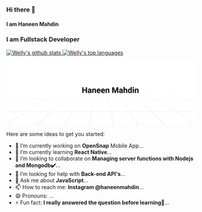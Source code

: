 ### Hi there 👋
#### I am Haneen Mahdin
### I am Fullstack Developer

<a href="https://www.instagram.com/haneenmahdin"><img height="180rem" src="https://github-readme-stats.vercel.app/api?username=haneenmahd&show_icons=true&theme=react" alt="Welly's github stats" /> <img height="180rem" src="https://github-readme-stats.vercel.app/api/top-langs/?username=haneenmahd&layout=compact&theme=react" alt="Welly's top languages" /> </a>

<a href="https://instagram.com/haneenmahdin"><img alt="Social banner for Haneen Mahdin" src="https://github.com/haneenmahd/haneenmahd/blob/master/assets/header.svg"/></a>

Here are some ideas to get you started:

- 🔭 I’m currently working on **OpenSnap** Mobile App...
- 🌱 I’m currently learning **React Native**...
- 👯 I’m looking to collaborate on **Managing server functions with Nodejs and Mongodb✔️**...
- 🤔 I’m looking for help with **Back-end API's**...
- 💬 Ask me about **JavaScript**...
- 📫 How to reach me: **Instagram @haneenmahdin**...
- 😄 Pronouns: ...
- ⚡ Fun fact: **I really answered the question before learning🙈**...
